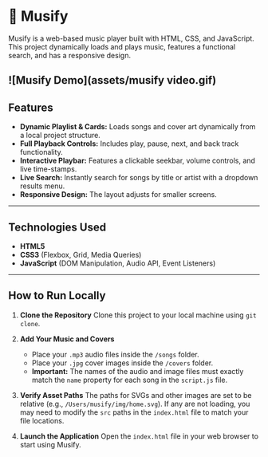 # 🎵 Musify

Musify is a web-based music player built with HTML, CSS, and JavaScript. This project dynamically loads and plays music, features a functional search, and has a responsive design.

![Musify Demo](assets/musify video.gif)
---

## Features

- **Dynamic Playlist & Cards:** Loads songs and cover art dynamically from a local project structure.
- **Full Playback Controls:** Includes play, pause, next, and back track functionality.
- **Interactive Playbar:** Features a clickable seekbar, volume controls, and live time-stamps.
- **Live Search:** Instantly search for songs by title or artist with a dropdown results menu.
- **Responsive Design:** The layout adjusts for smaller screens.

---

## Technologies Used

- **HTML5**
- **CSS3** (Flexbox, Grid, Media Queries)
- **JavaScript** (DOM Manipulation, Audio API, Event Listeners)

---

## How to Run Locally

1.  **Clone the Repository**
    Clone this project to your local machine using `git clone`.

2.  **Add Your Music and Covers**
    -   Place your `.mp3` audio files inside the `/songs` folder.
    -   Place your `.jpg` cover images inside the `/covers` folder.
    -   **Important:** The names of the audio and image files must exactly match the `name` property for each song in the `script.js` file.

3.  **Verify Asset Paths**
    The paths for SVGs and other images are set to be relative (e.g., `/Users/musify/img/home.svg`). If any are not loading, you may need to modify the `src` paths in the `index.html` file to match your file locations.

4.  **Launch the Application**
    Open the `index.html` file in your web browser to start using Musify.
